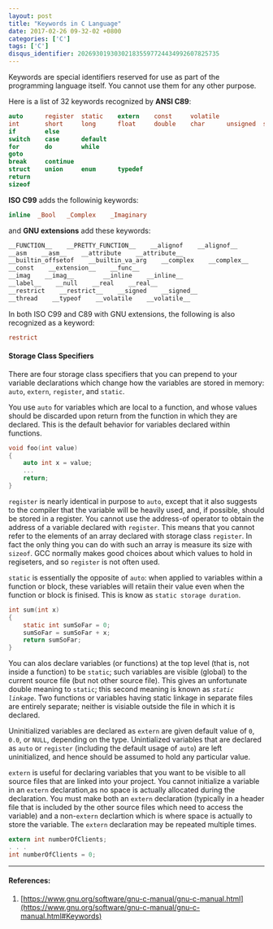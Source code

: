 ```yaml
---
layout: post
title: "Keywords in C Language"
date: 2017-02-26 09-32-02 +0800
categories: ['C']
tags: ['C']
disqus_identifier: 202693019303021835597724434992607825735
---
```


Keywords are special identifiers reserved for use as part of the programming language itself. You cannot use them for any other purpose.

Here is a list of 32 keywords recognized by **ANSI C89**:

```c
auto      register  static    extern    const     volatile
int       short     long      float     double    char      unsigned  signed    void
if        else
switch    case      default
for       do        while
goto
break     continue
struct    union     enum      typedef
return
sizeof
```

**ISO C99** adds the followinig keywords:

```c
inline  _Bool   _Complex    _Imaginary
```

and **GNU extensions** add these keywords:

```c
__FUNCTION__    __PRETTY_FUNCTION__    __alignof    __alignof__
__asm    __asm__    __attribute    __attribute__
__builtin_offsetof    __builtin_va_arg    __complex    __complex__
__const    __extension__    __func__
__imag    __imag__        __inline    __inline__
__label__    __null    __real    __real__
__restrict    __restrict__    __signed    __signed__
__thread    __typeof    __volatile    __volatile__
```

In both ISO C99 and C89 with GNU extensions, the following is also recognized as a keyword:

```c
restrict
```

#### Storage Class Specifiers

There are four storage class specifiers that you can prepend to your variable declarations which change how the variables are stored in memory: `auto`, `extern`, `register`, and `static`.

You use `auto` for variables which are local to a function, and whose values should be discarded upon return from the function in which they are declared. This is the default behavior for variables declared within functions.

```c
void foo(int value)
{
    auto int x = value;
    ...
    return;
}
```

`register` is nearly identical in purpose to `auto`, except that it also suggests to the compiler that the variable will be heavily used, and, if possible, should be stored in a register. You cannot use the address-of operator to obtain the address of a variable declared with `register`. This means that you cannot refer to the elements of an array declared with storage class `register`. In fact the only thing you can do with such an array is measure its size with `sizeof`. GCC normally makes good choices about which values to hold in regiseters, and so `register` is not often used.

`static` is essentially the opposite of `auto`: when applied to variables within a function or block, these variables will retaiin their value even when the function or block is finised. This is know as `static storage duration`.

```c
int sum(int x)
{
    static int sumSoFar = 0;
    sumSoFar = sumSoFar + x;
    return sumSoFar;
}
```

You can alos declare variables (or functions) at the top level (that is, not inside a function) to be `static`; such variables are visible (global) to the current source file (but not other source file). This gives an unfortunate double meaning to `static`; this second meaning is known as *`static linkage`*. Two functions or variables having static linkage in separate files are entirely separate; neither is visiable outside the file in which it is declared.

Uninitialized variables are declared as `extern` are given default value of `0`, `0.0`, or `NULL`, depending on the type. Unintialized variables that are declared as `auto` or `register` (including the default usage of `auto`) are left uninitialized, and hence should be assumed to hold any particular value.

`extern` is useful for declaring variables that you want to be visible to all source files that are linked into your project. You cannot initialize a variable in an `extern` declaration,as no space is actually allocated during the declaration. You must make both an `extern` declaration (typically in a header file that is included by the other source files which need to access the variable) and a non-`extern` declartion which is where space is actually to store the variable. The `extern` declaration may be repeated multiple times.

```c
extern int numberOfClients;
. . .
int numberOfClients = 0;
```

- - -

#### References:

1. [https://www.gnu.org/software/gnu-c-manual/gnu-c-manual.html](https://www.gnu.org/software/gnu-c-manual/gnu-c-manual.html#Keywords)
